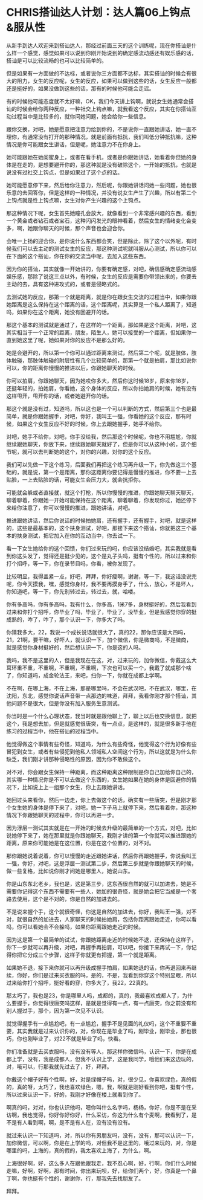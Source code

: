 # CHRIS搭讪达人计划：达人篇06上钩点&服从性

从新手到达人欢迎来到搭讪达人，那经过前面三天的这个训练呢，现在你搭讪是什么样一个感觉，感觉如果可以说到你刚开始说到的确定感流动感还有娱乐感的话，搭讪是可以比较流畅的也可以比较简单的。

但是如果有一方面做的不达标，或者说你三方面都不达标，其实搭讪的时候会有很大的阻力，女生的反应呢，女生的反应，如果可以做到这些的话，女生反应一般都还是挺好的，如果没做到这些的话，那有的时候他可能会走谣。

有的时候他可能态度就不太好嘛，OK，我们今天讲上钩啊，就说女生她通常会搭讪的时候会给你两种反应，一种社交上钩点嘛，就我看这个反应，其实在你搭讪互动过程当中是比较多的，就你问她问题，她会给你一些信息。

跟你交换，对吧，她是愿意把注意力给到你的，不是说你一直跟她讲话，她一直不理你，有通常没有打开的那种情况，就是前面有抵抗，我们叫低分钟抵抗嘛，这种情况是你可能跟女生讲话，但是呢，她注意力不在你身上。

她可能跟她在她闺蜜身上，或者在看手机，或者是你跟她讲话，她看着你但她的身体是在走的，是想要避开你的，那这种就是没有破除这个，一开始的抵抗，也就是说没有过社交上钩点，但是如果过了这个点的话。

她可能愿意停下来，然后给你注意力，然后呢，你跟她讲话问她一些问题，她也很乐意的去回答你，但是这样的一种情况，并没有说女生产生了兴趣，所以有第二个上钩点就是性上钩点嘛，女生对你产生兴趣的这个上钩点。

那这种情况下呢，女生首先她瞳孔会放大，就像看到一个非常感兴趣的东西，看到一个黄金或者钻石或者宝石，这种闪闪发光的眼神看着，然后女生的情绪变化会变多，啊，她跟你聊天的时候，那个声音也会迎合你。

会唯一上扬的迎合你，是你说什么东西都会笑，但是除此，除了这个以外呢，有时候我们可以去主动的测试女生的反应，那这种测试呢就叫服从心测试，所以你可以在下面的这个搭讪，你在你的交流当中呢，去加入这些东西。

因为你的搭讪，其实就像一开始讲的，你要有确定感，对吧，确信感确定感流动感娱乐感，那除了说这三点以外，有时候，女生的反应是需要你带领出来的，你要去主动的去，具有这种进攻式的，或者是侵略式的。

去测试她的反应，那第一个就是距离，就是你在跟女生交流的过程当中，如果你跟她距离是这么保持在这个距离的话，这个距离呢，其实算是一个私人距离了，知道吗，如果你在这个距离，她没有回避开的话。

那这个基本的测试就是通过了，在这样的一个距离，那如果是这个距离，对吧，这其实相当于一个正常的距离，朋友，陌生人，她可以接受的一个距离，但如果你一直到她这里了呢，她如果对你的反应不是那么好的。

她是会避开的，所以第一个你可以通过距离来测试，然后第二个呢，就是肢体，肢体触碰，那肢体触碰的附层性有几个比较简单的，那第一个就是拍肩，那比如说你可以，你的距离你慢慢的推进以后，你跟她聊天的时候。

你可以拍肩，你跟她聊天，因为她哎你多大，然后你这时候18岁，原来你18岁，还挺年轻的，拍她肩，你看她，这个身体的反应，所以你拍她肩的时候，她有没有这样甩开，甩开你的话，或者她避开你的话。

那这个就是没有过，知道吗，所以这也是一个可以判断的方式，然后第三个也是最简单，就是你跟她握手，对吧，你好，我叫王一强，你看她的这个反应，那有时候，如果这个女生反应不好的时候，你上去跟她握手，她手不给你。

对吧，她手不给你，对吧，你手没给我，然后那这个时候呢，你也不用尴尬，你就继续跟她聊天，你放下来，继续跟她聊天就好了，但是你可以从这种小的，这个细节呢，就可以去判断她的这个，对你的兴趣，对你的这个反应。

我们可以先做一下这个练习，后面我们再把这个练习再升级一下，你先做这三个基础的，就是说，第一个是距离，那你这距离你要记得是慢慢的推进，你不要一上去贴脸，一上去贴脸的话，可能女生会压力大，就会抗拒你。

可能就会躲或者直接就，就这个打枪，所以你慢慢的推进，你跟她聊天聊天聊天，聊着聊着，你跟她一开始可能保持在这个距离，聊着聊着，你发现你过，她还停下来给你注意了，你可以慢慢的推进，跟她讲话，对吧。

推进跟她讲话，然后你说话的时候拍她肩，还有握手，还有握手，对吧，就是这样的，这些是最基本的，这个扶身测试，好吧，那接下来这个搭讪，你就把这三个基本的扶身测试，把它加入在你的互动当中，你去试一下。

看一下女生她给你的这个回馈，你们过来玩的吗，你应该没结婚吧，其实我就是看到你这头发了，觉得还是挺少见的，这个是丸子头吗，挺有个性的，所以过来和你打个招呼，等一下，你在录节目吗，你看，被你发现了。

比较明显，我得盖紧一点，好吧，拜拜，你好瘦啊，谢谢，等一下，我这话没说完呢，你今天摸我，嘿，感觉你身材，我不要再摸身手了，什么，放心，不是坏人，你知道吧，等一下，你先别转过去，转过去，就，哈喽。

你有多高吗，你有多高吗，我有什么，你多高，1米7多，身材挺好的，然后我看到过来和你打个招呼，你毕业了吗，毕业了，毕业了，没毕业，但是我感觉你穿的挺成熟的，咋了，咋了，那个认识一下，你多大了吗。

你猜我多大，22，我说一个成长说话就很大了，真的22，那你应该是大四吗，21，21啊，要干嘛，好吓人，就认识一下，加个微信，你是微商吗，不是微商，就是感觉你身材挺好的，然后想认识一下，你是这的人吗。

我吗，我不是这里的人，但是我现在在这，对，过来玩的，加你微信，你戴这么大耳环重不重，不重啊，不重啊，不重啊，下次也可以买一个，我戴了就成那个啥了，你知道吗，成金轮法王，来吧，扫你一下，你就在成都上学啊。

不在啊，在哪上海，不在上海，那是哪里吗，不会在武汉吧，不在武汉，哪里，在沈阳，东北，感觉你说话声音带一点那边的味道，拜拜，我看你刚才那个搭讪，其他问题不是很大，但是你没有加入服务生意测试。

你当时是一个什么心理状态，我当时就是跟他聊上了，聊上以后也交换信息，就把这个，我是想去加，但是就感觉很唐突，有一点点，是这样的，就是很多新手他在练习的过程当中，他在搭讪的过程当中。

他觉得做这个事情有些奇怪，知道吗，为什么有些奇怪，他觉得这个行为好像有些冒犯到女生，或者有些侵犯到他私人领域私人空间这个行为，所以这就是为什么你缺乏，我们刚才讲那种侵略性的原因，因为你不敢做这个。

对不对，你会跟女生保持一种距离，而这种距离这种限制是你自己加给你自己的，其实哪一种情况你是不可以去做这个东西的，女生她如果在她的身体是回避你的情况下，比如说上上一组那个女生，你上去跟她讲话。

她回过头来看你，然后一边走，你上去做这个的话，确实有一些唐突，但是刚才那个女生她的身体是停下来了，对吧，她一下子马上就停下来，然后看着你，那这种情况下你跟她聊天的过程中，你可以再进一步。

因为浮层一测试其实就是在一开始的时候去升级的最简单的一个方式，对吧，比如说她停下来了，她在那里就是你跟她聊天，我刚才讲的第一个你就可以推进跟她的距离，原来你可能她是在这位置，你是在这个位置的，对不对。

那你跟她说着说着，你可以慢慢的走近跟她讲话，然后你再跟她握手，你说我叫王一强，你好，对吧，这是浮层一测试第二步，然后第三步就是你跟她聊天的时候，做一些复格，比如说你刚才问她是哪里人，她说山东。

你是山东东北老乡，我也是，这是第三步，这东西很自然的就可以加进去，她是不需要你记得这个东西不需要有一些人，她加的很奇怪，就是她会把它当成是一个套路去使用，这个是不对的，你是自然的加进去的。

不是说来握个手，这个就很奇怪，你这是自然的加进去，你好，我叫王一强，对不对，就很自然的加进去，人家聊天的时候拍她肩，包括你距离跟她走近，你可以看吗，你可以看她会不会躲吗，如果你距离跟她走近的时候。

因为这是第一个最简单的试试，你跟她距离走近的时候她不退，还保持在这样子，你下一步就可以再升级，对吧，再握手再拍肩，可以吧，你接下来再试一下，你记得你把它分成三个步骤，这样子你就更有把握，第一个就是距离。

如果她不退，接下来你就可以再升级成握手拍肩，如果她退的话，你再退回来再继续，你好，你们是过来买衣服的吗，是的，不是，我看到你穿这个特别显眼，所以过来给你打个招呼，挺好看的穿，你多大了，我22，22真的。

那太巧了，我也是23，你是哪里人吗，成都的，真的，我最喜欢成都人了，为什么要握手，你觉得很唐突吗这样，是就是觉得有一点，有一点唐突，你之前没有和别人握过手，那个，因为第一次见不认识。

就觉得握手有一点尴尬吧，有一点尴尬，握手不是见面的礼仪吗，这个不重要不重要，其实我就是过来认识你的，对，你现在是毕业了吗，刚毕业，刚毕业，那也很巧，你也刚毕业了，对22不就是毕业了吗，快看。

你们准备就是去买衣服吗，没有没有等人，那这样你微信吗，认识一下，你是在成都上学，没有，我是成都人，但我不认识上学，这是我同学，哦他们来这边玩的，对，哦可以，行那我就先过去了，好，拜拜。

你戴这个帽子好有个性啊，好，对是绿帽子吗，对，很少见，你喜欢绿色，真的假的，真的呀，太巧了，我也喜欢绿色，嗯，我，啊就是刚好看到你吧，挺有个性，所以过来认识一下，好的，我刚才好像在楼上就看到你了。

啊真的吗，对对，你也认识他吗，嗯你叫什么名字吗，杨杨，你好，你是不是在采访啊，我也觉得，你好你好你好，什么采访，你这为什么有个麦啊，我看到了，是不是有人看到啊，啊，是不是有人在，没有没有没有。

就过来认识一下知道吗，对，所以你有男朋友吗，没有，没有，那可以认识一下，加你微信，可以啊，你是在上学的吗，对但我不是这里的，哦过来玩的，对，你是哪里的吗，上海的，真的假的，我太喜欢上海了，为什么，啊。

上海很好啊，好，这么多人在跟他跟我走，我不忍心啊，好，行啊，你们什么时候走嘛，好啊，好啊，那有时间，你出来玩呗，好，给你们两个，好，你真是一个鼻丁啊，你也挺有个性的，谢谢你，行，那我先去找朋友了。

拜拜。